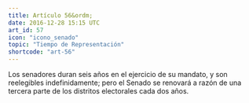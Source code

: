 ```yaml
---
title: Artículo 56&ordm;
date: 2016-12-28 15:15 UTC
art_id: 57
icon: "icono_senado"
topic: "Tiempo de Representación"
shortcode: "art-56"
---
```

Los senadores duran seis años en el ejercicio de su mandato, y son reelegibles indefinidamente; pero el Senado se renovará a razón de una tercera parte de los distritos electorales cada dos años.
